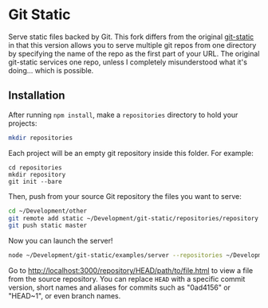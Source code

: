 # Git Static

Serve static files backed by Git. This fork differs from the original [git-static](https://github.com/mbostock/git-static) in that this version allows you to serve multiple git repos from one directory by specifying the name of the repo as the first part of your URL. The original git-static services one repo, unless I completely misunderstood what it's doing... which is possible.

## Installation

After running `npm install`, make a `repositories` directory to hold your projects:

```bash
mkdir repositories
```

Each project will be an empty git repository inside this folder. For example:

````
cd repositories
mkdir repository
git init --bare
````

Then, push from your source Git repository the files you want to serve:

```bash
cd ~/Development/other
git remote add static ~/Development/git-static/repositories/repository
git push static master
```

Now you can launch the server!

```bash
node ~/Development/git-static/examples/server --repositories ~/Development/git-static/repositories
```

Go to <http://localhost:3000/repository/HEAD/path/to/file.html> to view a file from the source repository. You can replace `HEAD` with a specific commit version, short names and aliases for commits such as "0ad4156" or "HEAD~1", or even branch names.
